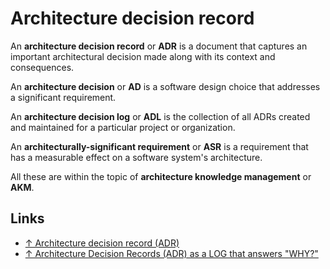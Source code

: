 # Architecture decision record

An **architecture decision record** or **ADR** is a document that captures an important architectural decision made along with its context and consequences.

An **architecture decision** or **AD** is a software design choice that addresses a significant requirement.

An **architecture decision log** or **ADL** is the collection of all ADRs created and maintained for a particular project or organization.

An **architecturally-significant requirement** or **ASR** is a requirement that has a measurable effect on a software system's architecture.

All these are within the topic of **architecture knowledge management** or **AKM**.

## Links

- [↑ Architecture decision record (ADR)](https://github.com/joelparkerhenderson/architecture-decision-record)
- [↑ Architecture Decision Records (ADR) as a LOG that answers "WHY?"](https://www.youtube.com/watch?v=6H6zfCNeqek)
